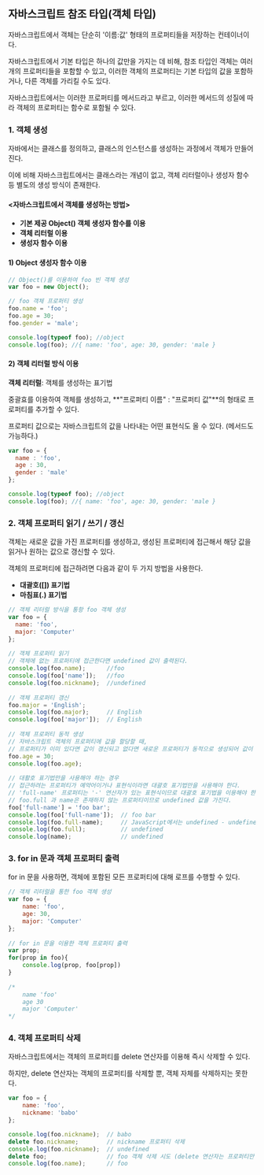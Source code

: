 ## 자바스크립트 참조 타입(객체 타입)
자바스크립트에서 객체는 단순히 '이름:값' 형태의 프로퍼티들을 저장하는 컨테이너이다.

자바스크립트에서 기본 타입은 하나의 값만을 가지는 데 비해,
참조 타입인 객체는 여러 개의 프로퍼티들을 포함할 수 있고,
이러한 객체의 프로퍼티는 기본 타입의 값을 포함하거나, 다른 객체를 가리킬 수도 있다.

자바스크립트에서는 이러한 프로퍼티를 메서드라고 부르고, 이러한 메서드의 성질에 따라 객체의 프로퍼티는 함수로 포함될 수 있다. 

### 1. 객체 생성

자바에서는 클래스를 정의하고, 클래스의 인스턴스를 생성하는 과정에서 객체가 만들어진다.

이에 비해 자바스크립트에서는 클래스라는 개념이 없고, 객체 리터럴이나 생성자 함수 등 별도의 생성 방식이 존재한다.

#### <자바스크립트에서 객체를 생성하는 방법>
- **기본 제공 Object() 객체 생성자 함수를 이용**
- **객체 리터럴 이용**
- **생성자 함수 이용**

#### 1) Object 생성자 함수 이용
```javascript 1.8
// Object()를 이용하여 foo 빈 객체 생성
var foo = new Object();

// foo 객체 프로퍼티 생성
foo.name = 'foo';
foo.age = 30;
foo.gender = 'male';

console.log(typeof foo); //object
console.log(foo); //{ name: 'foo', age: 30, gender: 'male }

```
#### 2) 객체 리터럴 방식 이용
**객체 리터럴**: 객체를 생성하는 표기법

중괄효를 이용하여 객체를 생성하고, **"프로퍼티 이름" : "프로퍼티 값"**의 형태로 프로퍼티를 추가할 수 있다.

프로퍼티 값으로는 자바스크립트의 값을 나타내는 어떤 표현식도 올 수 있다. (메서드도 가능하다.)

```javascript 1.8
var foo = {
  name : 'foo',
  age : 30,
  gender : 'male'  
};

console.log(typeof foo); //object
console.log(foo); //{ name: 'foo', age: 30, gender: 'male }
```

### 2. 객체 프로퍼티 읽기 / 쓰기 / 갱신

객체는 새로운 값을 가진 프로퍼티를 생성하고, 생성된 프로퍼티에 접근해서 해당 값을 읽거나 원하는 값으로 갱신할 수 있다.

객체의 프로퍼티에 접근하려면 다음과 같이 두 가지 방법을 사용한다.
- **대괄호([]) 표기법**
- **마침표(.) 표기법**
```javascript 1.8
// 객체 리터럴 방식을 통항 foo 객체 생성
var foo = {
  name: 'foo',
  major: 'Computer'  
};
    
// 객체 프로퍼티 읽기
// 객체에 없는 프로퍼티에 접근한다면 undefined 값이 출력된다.
console.log(foo.name);      //foo
console.log(foo['name']);   //foo
console.log(foo.nickname);  //undefined
    
// 객체 프로퍼티 갱신
foo.major = 'English';
console.log(foo.major);     // English
console.log(foo['major']);  // English
    
// 객체 프로퍼티 동적 생성
// 자바스크립트 객체의 프로퍼티에 값을 할당할 때,
// 프로퍼티가 이미 있다면 값이 갱신되고 없다면 새로운 프로퍼티가 동적으로 생성되어 값이 할당된다.
foo.age = 30;
console.log(foo.age);
    
// 대활호 표기법만을 사용해야 하는 경우
// 접근하려는 프로퍼티가 예약어이거나 표현식이라면 대괄호 표기법만을 사용해야 한다.
// 'full-name' 프로퍼티는 '-' 연산자가 있는 표현식이므로 대괄호 표기법을 이용해야 한다.
// foo.full 과 name은 존재하지 않는 프로퍼티이므로 undefined 값을 가진다.
foo['full-name'] = 'foo bar';
console.log(foo['full-name']);  // foo bar
console.log(foo.full-name);     // JavaScript에서는 undefined - undefined = NaN이므로 NaN이 출력된다.
console.log(foo.full);          // undefined
console.log(name);              // undefined
```

### 3. for in 문과 객체 프로퍼티 출력
for in 문을 사용하면, 객체에 포함된 모든 프로퍼티에 대해 로프를 수행할 수 있다.

```javascript 1.8
// 객체 리터럴을 통한 foo 객체 생성
var foo = {
    name: 'foo',
    age: 30,
    major: 'Computer'
};
    
// for in 문을 이용한 객체 프로퍼티 출력
var prop;
for(prop in foo){
    console.log(prop, foo[prop])
}
    
/*
    name 'foo'
    age 30
    major 'Computer'
*/
```
### 4. 객체 프로퍼티 삭제

자바스크립트에서는 객체의 프로퍼티를 delete 연산자를 이용해 즉시 삭제할 수 있다.

하지만, delete 연산자는 객체의 프로퍼티를 삭제할 뿐, 객체 자체를 삭제하지는 못한다.

```javascript 1.8
var foo = {
    name: 'foo',
    nickname: 'babo'
};

console.log(foo.nickname);  // babo
delete foo.nickname;        // nickname 프로퍼티 삭제
console.log(foo.nickname);  // undefined
delete foo;                 // foo 객체 삭제 시도 (delete 연산자는 프로퍼티만 삭제할 수 있다.)
console.log(foo.name);      // foo
```
